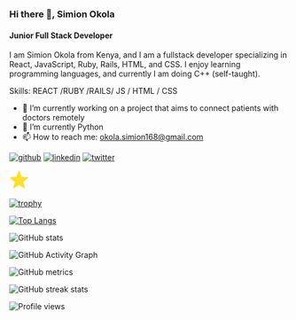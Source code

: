 ### Hi there 👋, Simion Okola
#### Junior Full Stack Developer
I am Simion Okola from Kenya, and I am a fullstack developer specializing in React, JavaScript, Ruby, Rails, HTML, and CSS. I enjoy learning programming languages, and currently I am doing C++ (self-taught).

Skills: REACT /RUBY /RAILS/ JS / HTML / CSS

- 🔭 I’m currently working on a project that aims to connect patients with doctors remotely 
- 🌱 I’m currently Python  
- 📫 How to reach me: okola.simion168@gmail.com 


[<img src='https://cdn.jsdelivr.net/npm/simple-icons@3.0.1/icons/github.svg' alt='github' height='40'>](https://github.com/sirsimions)  [<img src='https://cdn.jsdelivr.net/npm/simple-icons@3.0.1/icons/linkedin.svg' alt='linkedin' height='40'>](https://www.linkedin.com/in/https://www.linkedin.com/feed//)  [<img src='https://cdn.jsdelivr.net/npm/simple-icons@3.0.1/icons/twitter.svg' alt='twitter' height='40'>](https://twitter.com/https://twitter.com/home)  

<a href='https://stars.github.com/'><img src='https://raw.githubusercontent.com/acervenky/animated-github-badges/master/assets/starbadge.gif' width='35' height='35'></a> 

[![trophy](https://github-profile-trophy.vercel.app/?username=sirsimions)](https://github.com/ryo-ma/github-profile-trophy)

[![Top Langs](https://github-readme-stats.vercel.app/api/top-langs/?username=sirsimions)](https://github.com/anuraghazra/github-readme-stats)

![GitHub stats](https://github-readme-stats.vercel.app/api?username=sirsimions&show_icons=true)  

![GitHub Activity Graph](https://activity-graph.herokuapp.com/graph?username=sirsimions)  

![GitHub metrics](https://metrics.lecoq.io/sirsimions)  

![GitHub streak stats](https://streak-stats.demolab.com/?user=sirsimions)  

![Profile views](https://gpvc.arturio.dev/sirsimions)  
